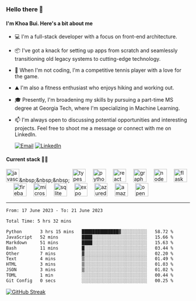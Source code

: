 <!--
**buihdk/buihdk** is a ✨ _special_ ✨ repository because its `README.md` (this file) appears on your GitHub profile.

Here are some ideas to get you started:

- 🔭 I’m currently working on ...
- 🌱 I’m currently learning ...
- 👯 I’m looking to collaborate on ...
- 🤔 I’m looking for help with ...
- 💬 Ask me about ...
- 📫 How to reach me: ...
- 😄 Pronouns: ...
- ⚡ Fun fact: ...
-->

### Hello there 👋
#### I'm Khoa Bui. Here's a bit about me 
- 💻 I'm a full-stack developer with a focus on front-end architecture.
- 📦 I've got a knack for setting up apps from scratch and seamlessly transitioning old legacy systems to cutting-edge technology.
- 🎾 When I'm not coding, I'm a competitive tennis player with a love for the game.
- ⛰️ I'm also a fitness enthusiast who enjoys hiking and working out.
- 🎓 Presently, I'm broadening my skills by pursuing a part-time MS degree at Georgia Tech, where I'm specializing in Machine Learning.
- 📫 I'm always open to discussing potential opportunities and interesting projects. Feel free to shoot me a message or connect with me on LinkedIn.
  
  [![Email](https://img.shields.io/badge/Email-30B980?logo=minutemailer&logoColor=FFFFFF)](mailto:contact@buihdk.com) [![LinkedIn](https://img.shields.io/badge/LinkedIn-0077b5?logo=linkedin)](https://www.linkedin.com/in/buihdk/) 

#### Current stack 👨‍💻 
[<img width=36 height=36 src=https://cdn.simpleicons.org/javascript alt=javascript></a>]([https://developer.mozilla.org/en-US/docs/Glossary/JavaScript](https://developer.mozilla.org/en-US/docs/Web/JavaScript))&nbsp;&nbsp;&nbsp;&nbsp;
[<img width=36 height=36 src=https://cdn.simpleicons.org/typescript alt=typescript></a>](https://typescriptlang.org)&nbsp;&nbsp;&nbsp;&nbsp;
[<img width=36 height=36 src=https://cdn.simpleicons.org/python alt=python></a>](https://www.python.org/)&nbsp;&nbsp;&nbsp;&nbsp;
[<img width=36 height=36 src=https://cdn.simpleicons.org/react alt=react></a>](https://react.dev/)&nbsp;&nbsp;&nbsp;&nbsp;
[<img width=36 height=36 src=https://cdn.simpleicons.org/graphql alt=graphql></a>](https://graphql.org/)&nbsp;&nbsp;&nbsp;&nbsp;
[<img width=36 height=36 src=https://cdn.simpleicons.org/nodedotjs alt=nodedotjs></a>](https://nodejs.org/)&nbsp;&nbsp;&nbsp;&nbsp;
[<img width=36 height=36 src=https://cdn.simpleicons.org/flask alt=flask></a>](https://flask.palletsprojects.com/)&nbsp;&nbsp;&nbsp;&nbsp;
[<img width=36 height=36 src=https://cdn.simpleicons.org/firebase alt=firebase></a>](https://firebase.google.com/)&nbsp;&nbsp;&nbsp;&nbsp;
[<img width=36 height=36 src=https://cdn.simpleicons.org/microsoftsqlserver alt=microsoftsqlserver></a>](https://www.microsoft.com/en-us/sql-server)&nbsp;&nbsp;&nbsp;&nbsp;
[<img width=36 height=36 src=https://cdn.simpleicons.org/sqlite alt=sqlite></a>](https://www.sqlite.org/)&nbsp;&nbsp;&nbsp;&nbsp;
[<img width=36 height=36 src=https://cdn.simpleicons.org/expo alt=expo></a>](https://expo.dev/)&nbsp;&nbsp;&nbsp;&nbsp;
[<img width=36 height=36 src=https://cdn.simpleicons.org/azuredevops alt=azuredevops></a>](https://azure.microsoft.com/en-us/products/devops)&nbsp;&nbsp;&nbsp;&nbsp;
[<img width=36 height=36 src=https://cdn.simpleicons.org/amazonaws alt=amazonaws></a>](https://aws.amazon.com/)&nbsp;&nbsp;&nbsp;&nbsp;
[<img width=36 height=36 src=https://cdn.simpleicons.org/openai alt=openai></a>](https://platform.openai.com/)&nbsp;&nbsp;&nbsp;&nbsp;

---

<!--START_SECTION:waka-->

```txt
From: 17 June 2023 - To: 21 June 2023

Total Time: 5 hrs 32 mins

Python       3 hrs 15 mins   ██████████████▓░░░░░░░░░░   58.72 %
JavaScript   52 mins         ████░░░░░░░░░░░░░░░░░░░░░   15.66 %
Markdown     51 mins         ████░░░░░░░░░░░░░░░░░░░░░   15.63 %
Bash         11 mins         █░░░░░░░░░░░░░░░░░░░░░░░░   03.44 %
Other        7 mins          ▓░░░░░░░░░░░░░░░░░░░░░░░░   02.20 %
Text         4 mins          ▒░░░░░░░░░░░░░░░░░░░░░░░░   01.49 %
HTML         3 mins          ▒░░░░░░░░░░░░░░░░░░░░░░░░   01.03 %
JSON         3 mins          ▒░░░░░░░░░░░░░░░░░░░░░░░░   01.02 %
TOML         1 min           ░░░░░░░░░░░░░░░░░░░░░░░░░   00.44 %
Git Config   0 secs          ░░░░░░░░░░░░░░░░░░░░░░░░░   00.25 %
```

<!--END_SECTION:waka-->

[![GitHub Streak](https://streak-stats.demolab.com?user=buihdk&theme=transparent&hide_border=true)](https://git.io/streak-stats)
